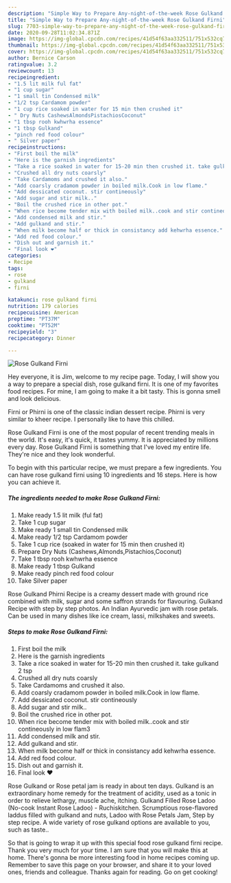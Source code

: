 ```yaml
---
description: "Simple Way to Prepare Any-night-of-the-week Rose Gulkand Firni"
title: "Simple Way to Prepare Any-night-of-the-week Rose Gulkand Firni"
slug: 7703-simple-way-to-prepare-any-night-of-the-week-rose-gulkand-firni
date: 2020-09-28T11:02:34.871Z
image: https://img-global.cpcdn.com/recipes/41d54f63aa332511/751x532cq70/rose-gulkand-firni-recipe-main-photo.jpg
thumbnail: https://img-global.cpcdn.com/recipes/41d54f63aa332511/751x532cq70/rose-gulkand-firni-recipe-main-photo.jpg
cover: https://img-global.cpcdn.com/recipes/41d54f63aa332511/751x532cq70/rose-gulkand-firni-recipe-main-photo.jpg
author: Bernice Carson
ratingvalue: 3.2
reviewcount: 13
recipeingredient:
- "1.5 lit milk ful fat"
- "1 cup sugar"
- "1 small tin Condensed milk"
- "1/2 tsp Cardamom powder"
- "1 cup rice soaked in water for 15 min then crushed it"
- " Dry Nuts CashewsAlmondsPistachiosCoconut"
- "1 tbsp rooh kwhwrha essence"
- "1 tbsp Gulkand"
- "pinch red food colour"
- " Silver paper"
recipeinstructions:
- "First boil the milk"
- "Here is the garnish ingredients"
- "Take a rice soaked in water for 15-20 min then crushed it. take gulkand 2 tsp"
- "Crushed all dry nuts coarsly"
- "Take Cardamoms and crushed it also."
- "Add coarsly cradamom powder in boiled milk.Cook in low flame."
- "Add dessicated coconut. stir contineously"
- "Add sugar and stir milk.."
- "Boil the crushed rice in other pot."
- "When rice become tender mix with boiled milk..cook and stir contineously in low flam3"
- "Add condensed milk and stir."
- "Add gulkand and stir."
- "When milk become half or thick in consistancy add kehwrha essence."
- "Add red food colour."
- "Dish out and garnish it."
- "Final look ❤"
categories:
- Recipe
tags:
- rose
- gulkand
- firni

katakunci: rose gulkand firni 
nutrition: 179 calories
recipecuisine: American
preptime: "PT37M"
cooktime: "PT52M"
recipeyield: "3"
recipecategory: Dinner

---
```



![Rose Gulkand Firni](https://img-global.cpcdn.com/recipes/41d54f63aa332511/751x532cq70/rose-gulkand-firni-recipe-main-photo.jpg)

Hey everyone, it is Jim, welcome to my recipe page. Today, I will show you a way to prepare a special dish, rose gulkand firni. It is one of my favorites food recipes. For mine, I am going to make it a bit tasty. This is gonna smell and look delicious.

Firni or Phirni is one of the classic indian dessert recipe. Phirni is very similar to kheer recipe. I personally like to have this chilled.

Rose Gulkand Firni is one of the most popular of recent trending meals in the world. It's easy, it's quick, it tastes yummy. It is appreciated by millions every day. Rose Gulkand Firni is something that I've loved my entire life. They're nice and they look wonderful.


To begin with this particular recipe, we must prepare a few ingredients. You can have rose gulkand firni using 10 ingredients and 16 steps. Here is how you can achieve it.

<!--inarticleads1-->

##### The ingredients needed to make Rose Gulkand Firni:

1. Make ready 1.5 lit milk (ful fat)
1. Take 1 cup sugar
1. Make ready 1 small tin Condensed milk
1. Make ready 1/2 tsp Cardamom powder
1. Take 1 cup rice (soaked in water for 15 min then crushed it)
1. Prepare  Dry Nuts (Cashews,Almonds,Pistachios,Coconut)
1. Take 1 tbsp rooh kwhwrha essence
1. Make ready 1 tbsp Gulkand
1. Make ready pinch red food colour
1. Take  Silver paper


Rose Gulkand Phirni Recipe is a creamy dessert made with ground rice combined with milk, sugar and some saffron strands for flavouring. Gulkand Recipe with step by step photos. An Indian Ayurvedic jam with rose petals. Can be used in many dishes like ice cream, lassi, milkshakes and sweets. 

<!--inarticleads2-->

##### Steps to make Rose Gulkand Firni:

1. First boil the milk
1. Here is the garnish ingredients
1. Take a rice soaked in water for 15-20 min then crushed it. take gulkand 2 tsp
1. Crushed all dry nuts coarsly
1. Take Cardamoms and crushed it also.
1. Add coarsly cradamom powder in boiled milk.Cook in low flame.
1. Add dessicated coconut. stir contineously
1. Add sugar and stir milk..
1. Boil the crushed rice in other pot.
1. When rice become tender mix with boiled milk..cook and stir contineously in low flam3
1. Add condensed milk and stir.
1. Add gulkand and stir.
1. When milk become half or thick in consistancy add kehwrha essence.
1. Add red food colour.
1. Dish out and garnish it.
1. Final look ❤


Rose Gulkand or Rose petal jam is ready in about ten days. Gulkand is an extraordinary home remedy for the treatment of acidity, used as a tonic in order to relieve lethargy, muscle ache, itching. Gulkand Filled Rose Ladoo (No-cook Instant Rose Ladoo) - Ruchiskitchen. Scrumptious rose-flavored laddus filled with gulkand and nuts, Ladoo with Rose Petals Jam, Step by step recipe. A wide variety of rose gulkand options are available to you, such as taste.. 

So that is going to wrap it up with this special food rose gulkand firni recipe. Thank you very much for your time. I am sure that you will make this at home. There's gonna be more interesting food in home recipes coming up. Remember to save this page on your browser, and share it to your loved ones, friends and colleague. Thanks again for reading. Go on get cooking!
